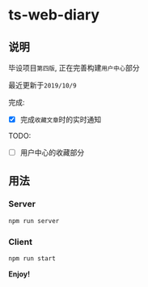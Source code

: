 # ts-web-diary

## 说明

毕设项目`第四版`,  正在完善构建`用户中心`部分

最近更新于`2019/10/9`

完成:

- [x] 完成`收藏文章`时的实时通知

TODO:

- [ ] 用户中心的收藏部分

## 用法

### Server

```bash
npm run server
```

### Client

```bash
npm run start
```

**Enjoy!**